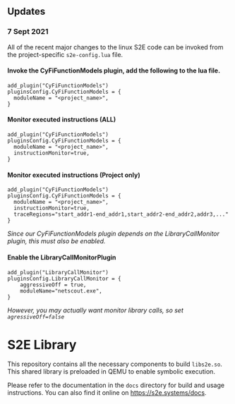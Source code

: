 ## Updates

### 7 Sept 2021

All of the recent major changes to the linux S2E code can be invoked from the project-specific ``s2e-config.lua`` file.

#### Invoke the CyFiFunctionModels plugin, add the following to the lua file.

``` 
add_plugin("CyFiFunctionModels")
pluginsConfig.CyFiFunctionModels = {
  moduleName = "<project_name>",
}
```
#### Monitor executed instructions (ALL)
``` 
add_plugin("CyFiFunctionModels")
pluginsConfig.CyFiFunctionModels = {
  moduleName = "<project_name>",
  instructionMonitor=true,
}
```
#### Monitor executed instructions (Project only)
``` 
add_plugin("CyFiFunctionModels")
pluginsConfig.CyFiFunctionModels = {
  moduleName = "<project_name>",
  instructionMonitor=true,
  traceRegions="start_addr1-end_addr1,start_addr2-end_addr2,addr3,..."
}
```

*Since our CyFiFunctionModels plugin depends on the LibraryCallMonitor plugin, this must also be enabled.*

#### Enable the LibraryCallMonitorPlugin
```
add_plugin("LibraryCallMonitor")
pluginsConfig.LibraryCallMonitor = {
	aggressiveOff = true,
	moduleName="netscout.exe",
}
```

*However, you may actually want monitor library calls, so set `agressiveOff=false`*

S2E Library
===========

This repository contains all the necessary components to build ``libs2e.so``. This shared
library is preloaded in QEMU to enable symbolic execution.

Please refer to the documentation in the ``docs`` directory for build and usage instructions.
You can also find it online on <https://s2e.systems/docs>.
